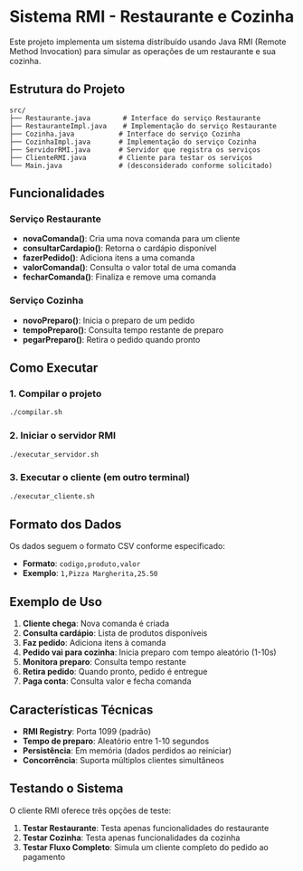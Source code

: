 # Sistema RMI - Restaurante e Cozinha

Este projeto implementa um sistema distribuído usando Java RMI (Remote Method Invocation) para simular as operações de um restaurante e sua cozinha.

## Estrutura do Projeto

```
src/
├── Restaurante.java        # Interface do serviço Restaurante
├── RestauranteImpl.java    # Implementação do serviço Restaurante
├── Cozinha.java           # Interface do serviço Cozinha
├── CozinhaImpl.java       # Implementação do serviço Cozinha
├── ServidorRMI.java       # Servidor que registra os serviços
├── ClienteRMI.java        # Cliente para testar os serviços
└── Main.java              # (desconsiderado conforme solicitado)
```

## Funcionalidades

### Serviço Restaurante
- **novaComanda()**: Cria uma nova comanda para um cliente
- **consultarCardapio()**: Retorna o cardápio disponível
- **fazerPedido()**: Adiciona itens a uma comanda
- **valorComanda()**: Consulta o valor total de uma comanda
- **fecharComanda()**: Finaliza e remove uma comanda

### Serviço Cozinha
- **novoPreparo()**: Inicia o preparo de um pedido
- **tempoPreparo()**: Consulta tempo restante de preparo
- **pegarPreparo()**: Retira o pedido quando pronto

## Como Executar

### 1. Compilar o projeto
```bash
./compilar.sh
```

### 2. Iniciar o servidor RMI
```bash
./executar_servidor.sh
```

### 3. Executar o cliente (em outro terminal)
```bash
./executar_cliente.sh
```

## Formato dos Dados

Os dados seguem o formato CSV conforme especificado:
- **Formato**: `codigo,produto,valor`
- **Exemplo**: `1,Pizza Margherita,25.50`

## Exemplo de Uso

1. **Cliente chega**: Nova comanda é criada
2. **Consulta cardápio**: Lista de produtos disponíveis
3. **Faz pedido**: Adiciona itens à comanda
4. **Pedido vai para cozinha**: Inicia preparo com tempo aleatório (1-10s)
5. **Monitora preparo**: Consulta tempo restante
6. **Retira pedido**: Quando pronto, pedido é entregue
7. **Paga conta**: Consulta valor e fecha comanda

## Características Técnicas

- **RMI Registry**: Porta 1099 (padrão)
- **Tempo de preparo**: Aleatório entre 1-10 segundos
- **Persistência**: Em memória (dados perdidos ao reiniciar)
- **Concorrência**: Suporta múltiplos clientes simultâneos

## Testando o Sistema

O cliente RMI oferece três opções de teste:
1. **Testar Restaurante**: Testa apenas funcionalidades do restaurante
2. **Testar Cozinha**: Testa apenas funcionalidades da cozinha  
3. **Testar Fluxo Completo**: Simula um cliente completo do pedido ao pagamento
